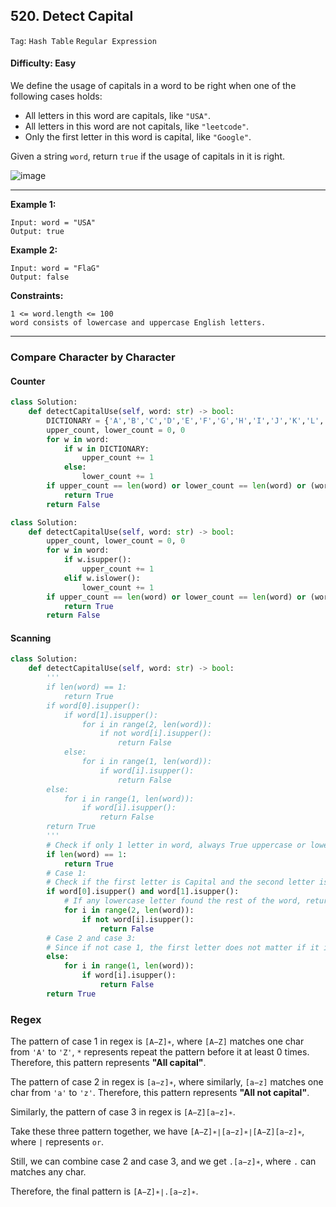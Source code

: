 ## 520. Detect Capital

```Tag```: ```Hash Table``` ```Regular Expression```

#### Difficulty: Easy

We define the usage of capitals in a word to be right when one of the following cases holds:

- All letters in this word are capitals, like ```"USA"```.
- All letters in this word are not capitals, like ```"leetcode"```.
- Only the first letter in this word is capital, like ```"Google"```.

Given a string ```word```, return ```true``` if the usage of capitals in it is right.

![image](https://user-images.githubusercontent.com/35042430/210194827-320ab49b-8c88-42c9-93f1-1a5e5a5bd68d.png)

---

__Example 1:__
```
Input: word = "USA"
Output: true
```

__Example 2:__
```
Input: word = "FlaG"
Output: false
```

__Constraints:__
```
1 <= word.length <= 100
word consists of lowercase and uppercase English letters.
```

---

### Compare Character by Character

#### Counter

```Python
class Solution:
    def detectCapitalUse(self, word: str) -> bool:
        DICTIONARY = {'A','B','C','D','E','F','G','H','I','J','K','L','M','N','O','P','Q','R','S','T','U','V','W','X','Y','Z'}
        upper_count, lower_count = 0, 0
        for w in word:
            if w in DICTIONARY:
                upper_count += 1
            else:
                lower_count += 1
        if upper_count == len(word) or lower_count == len(word) or (word[0] in DICTIONARY and lower_count == len(word) - 1):
            return True
        return False
```

```Python
class Solution:
    def detectCapitalUse(self, word: str) -> bool:
        upper_count, lower_count = 0, 0
        for w in word:
            if w.isupper():
                upper_count += 1
            elif w.islower():
                lower_count += 1
        if upper_count == len(word) or lower_count == len(word) or (word[0].isupper() and lower_count == len(word) - 1):
            return True
        return False
```

#### Scanning

```Python
class Solution:
    def detectCapitalUse(self, word: str) -> bool:
        '''
        if len(word) == 1:
            return True
        if word[0].isupper():
            if word[1].isupper():
                for i in range(2, len(word)):
                    if not word[i].isupper():
                        return False
            else:
                for i in range(1, len(word)):
                    if word[i].isupper():
                        return False
        else:
            for i in range(1, len(word)):
                if word[i].isupper():
                    return False
        return True
        '''
        # Check if only 1 letter in word, always True uppercase or lowercase
        if len(word) == 1:
            return True
        # Case 1:
        # Check if the first letter is Capital and the second letter is also Capital
        if word[0].isupper() and word[1].isupper():
            # If any lowercase letter found the rest of the word, return False
            for i in range(2, len(word)):
                if not word[i].isupper():
                    return False
        # Case 2 and case 3:
        # Since if not case 1, the first letter does not matter if it is capital as long as the rest of the word is lowercase
        else:
            for i in range(1, len(word)):
                if word[i].isupper():
                    return False
        return True
```

### Regex

The pattern of case 1 in regex is ```[A−Z]∗```, where ```[A−Z]``` matches one char from ```'A'``` to ```'Z'```, ```*``` represents repeat the pattern before it at least 0 times. Therefore, this pattern represents __"All capital"__.

The pattern of case 2 in regex is ```[a−z]∗```, where similarly, ```[a−z]``` matches one char from ```'a'``` to ```'z'```. Therefore, this pattern represents __"All not capital"__.

Similarly, the pattern of case 3 in regex is ```[A−Z][a−z]∗```.

Take these three pattern together, we have ```[A−Z]∗∣[a−z]∗∣[A−Z][a−z]∗```, where ```|``` represents ```or```.

Still, we can combine case 2 and case 3, and we get ```.[a−z]∗```, where ```.``` can matches any char.

Therefore, the final pattern is ```[A−Z]∗∣.[a−z]∗```.

```Python

```
